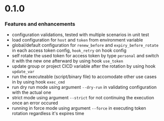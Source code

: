 # 0.1.0

### Features and enhancements

- configuration validations, tested with multiple scenarios in unit test
- load configuration for `host` and `token` from environment variable
- global/default configuration for `renew_before` and `expiry_before_rotate` in each access token config, `hook_retry` on hook config
- self rotate the used token for access token by type `personal` and switch it with the new one afterward by using hook `use_token`
- update group or project CICD variable after the rotation by using hook `update_var`
- run the executeable (script/binary file) to accomodate other use cases in by using hook `exec_cmd`
- run dry run mode using argument `--dry-run` in validating configuration with the actual one
- strict mode using argument `--strict` for not continuing the execution once an error occured
- running in force mode using argument `--force` in executing token rotation regardless it's expires time 